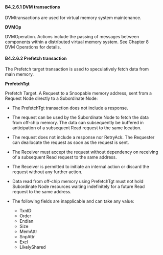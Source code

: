 #### B4.2.6.1 DVM transactions

DVMtransactions are used for virtual memory system maintenance.

**DVMOp**

DVMOperation. Actions include the passing of messages between components within a distributed virtual memory system. See Chapter 8 DVM Operations for details.

#### B4.2.6.2 Prefetch transaction

The Prefetch target transaction is used to speculatively fetch data from main memory.

**PrefetchTgt**

Prefetch Target. A Request to a Snoopable memory address, sent from a Request Node directly to a Subordinate Node:

- The PrefetchTgt transaction does not include a response.
- The request can be used by the Subordinate Node to fetch the data from off-chip memory. The data can subsequently be buffered in anticipation of a subsequent Read request to the same location.
- The request does not include a response nor RetryAck. The Requester can deallocate the request as soon as the request is sent.
- The Receiver must accept the request without dependency on receiving of a subsequent Read request to the same address.
- The Receiver is permitted to initiate an internal action or discard the request without any further action.
- Data read from off-chip memory using PrefetchTgt must not hold Subordinate Node resources waiting indefinitely for a future Read request to the same address.
- The following fields are inapplicable and can take any value:

    - TxnID
    - Order
    - Endian
    - Size
    - MemAttr
    - SnpAttr
    - Excl
    - LikelyShared